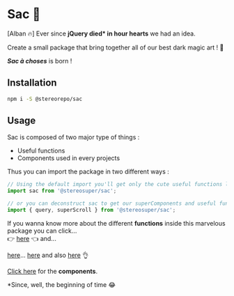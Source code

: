 # Sac 🎒

[Alban 🔥] Ever since **jQuery died\* in hour hearts** we had an idea.

Create a small package that bring together all of our best dark magic art ! 🔮

**_Sac à choses_** is born !

## Installation

```sh
npm i -S @stereorepo/sac
```

## Usage

Sac is composed of two major type of things :

-   Useful functions
-   Components used in every projects

Thus you can import the package in two different ways :

```js
// Using the default import you'll get only the cute useful functions like: query, camelize, supportsWebp, forEach, etc
import sac from '@stereosuper/sac';

// or you can deconstruct sac to get our superComponents and useful function
import { query, superScroll } from '@stereosuper/sac';
```

If you wanna know more about the different **functions** inside this marvelous package you can click...
<br> 👉 [here](https://github.com/stereosuper/stereorepo/tree/master/packages/sac/src) 👈 and...

[here](https://github.com/stereosuper/stereorepo/tree/master/packages/sac/src)... [here](https://github.com/stereosuper/stereorepo/tree/master/packages/sac/src) and also [here](https://github.com/stereosuper/stereorepo/tree/master/packages/sac/src) 👌

[Click here](https://github.com/stereosuper/stereorepo/tree/master/packages/sac/src/components) for the **components**.

\*Since, well, the beginning of time 😂
